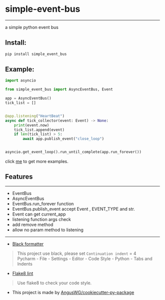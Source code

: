 # simple-event-bus

--- 

a simple python event bus

## Install:

``` bash
pip install simple_event_bus
```

## Example:

```python
import asyncio

from simple_event_bus import AsyncEventBus, Event

app = AsyncEventBus()
tick_list = []


@app.listening("HeartBeat")
async def tick_collector(event: Event) -> None:
    print(event.now)
    tick_list.append(event)
    if len(tick_list) > 5:
        await app.publish_event("close_loop")


asyncio.get_event_loop().run_until_complete(app.run_forever())
```

click [me](./example) to get more examples.

## Features

---

* EventBus
* AsyncEventBus
* EventBus.run_forever function
* EventBus.publish_event accept Event , EVENT_TYPE and str.
* Event can get current_app
* listening function args check
* add remove method
* allow no param method to listening

---

* [Black formatter](https://github.com/psf/black)

> This project use black, please set `Continuation indent` = 4  
> Pycharm - File - Settings - Editor - Code Style - Python - Tabs and Indents

* [Flake8 lint](https://github.com/PyCQA/flake8)

> Use flake8 to check your code style.

* This project is made by [AngusWG/cookiecutter-py-package](https://github.com/AngusWG/cookiecutter-py-package.git)
